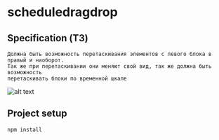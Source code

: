 # scheduledragdrop

## Specification (ТЗ)

```
Должна быть возможность перетаскивания элементов с левого блока в правый и наоборот. 
Так же при перетаскивании они меняют свой вид, так же должна быть возможность 
перетаскивать блоки по временной шкале
```

![alt text](https://www.dropbox.com/home/%D0%A1%D0%BA%D1%80%D0%B8%D0%BD%D1%88%D0%BE%D1%82%D1%8B?preview=SCHEDULER.jpg)

## Project setup
```
npm install
```

